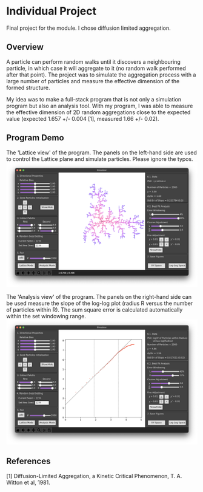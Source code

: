 # Individual Project

Final project for the module. I chose diffusion limited aggregation.


## Overview

A particle can perform random walks until it discovers a neighbouring particle, in which case it will aggregate to it (no random walk performed after that point). The project was to simulate the aggregation process with a large number of particles and measure the effective dimension of the formed structure.

My idea was to make a full-stack program that is not only a simulation program but also an analysis tool. With my program, I was able to measure the effective dimension of 2D random aggregations close to the expected value (expected 1.657 +/- 0.004 \[1\], measured 1.66 +/- 0.02).


## Program Demo

The 'Lattice view' of the program. The panels on the left-hand side are used to control the Lattice plane and simulate particles. Please ignore the typos.
![](../readme/dla_lattice.png)

The 'Analysis view' of the program. The panels on the right-hand side can be used measure the slope of the log-log plot (radius R versus the number of particles within R). The sum square error is calculated automatically within the set windowing range.
![](../readme/dla_analysis.png)


## References

[1] Diffusion-Limited Aggregation, a Kinetic Critical Phenomenon, T. A. Witton et al, 1981.
